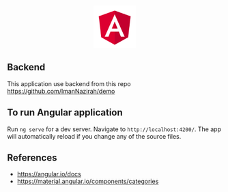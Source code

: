 <p align="center"><a href="https://github.com/angular/angular" target="_blank"><img src="https://raw.githubusercontent.com/github/explore/80688e429a7d4ef2fca1e82350fe8e3517d3494d/topics/angular/angular.png" width="100"></a></p>


## Backend

This application use backend from this repo https://github.com/ImanNazirah/demo 


## To run Angular application

Run `ng serve` for a dev server. Navigate to `http://localhost:4200/`. The app will automatically reload if you change any of the source files.

## References
* https://angular.io/docs
* https://material.angular.io/components/categories

